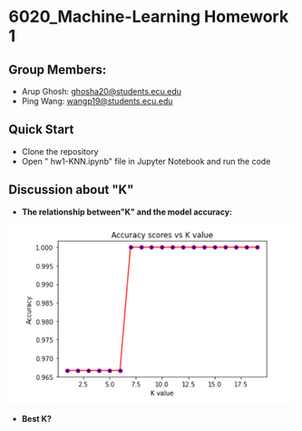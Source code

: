 # 6020_Machine-Learning Homework 1
## Group Members:
- Arup Ghosh: ghosha20@students.ecu.edu
- Ping Wang: wangp19@students.ecu.edu
## Quick Start
- Clone the repository
- Open " hw1-KNN.ipynb" file in Jupyter Notebook and run the code
## Discussion about "K"
- **The relationship between"K" and the model accuracy:**

![Model accuracy VS K](images/line-chart.png) 

- **Best K?**
